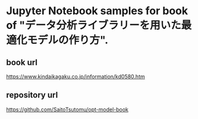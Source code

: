 ﻿Jupyter Notebook samples for book of "データ分析ライブラリーを用いた最適化モデルの作り方".
======

## book url
<https://www.kindaikagaku.co.jp/information/kd0580.htm>

## repository url
<https://github.com/SaitoTsutomu/opt-model-book>

